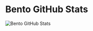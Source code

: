 # Bento GitHub Stats
![Bento GitHub Stats](https://firebasestorage.googleapis.com/v0/b/smartkaksha-fe32c.appspot.com/o/opbento2%2Fbento_1730479232878.png?alt=media&token=b8e7747a-80b7-4274-8c15-d5d2c40b44cb)
